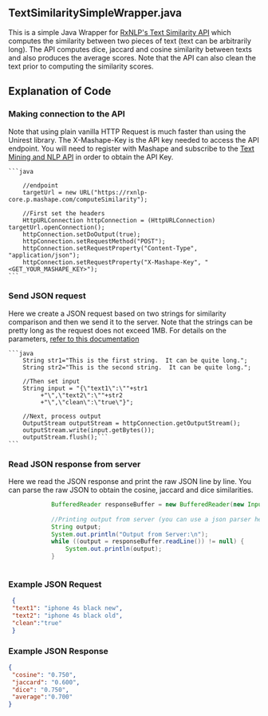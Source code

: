 
## TextSimilaritySimpleWrapper.java

This is a simple Java Wrapper for [RxNLP's Text Similarity API](http://www.rxnlp.com/api-reference/text-similarity-api-reference/) which computes the similarity between two pieces of text (text can be arbitrarily long). The API computes dice, jaccard and cosine similarity between texts and also produces the average scores. Note that the API can also clean the text prior to computing the similarity scores.



## Explanation of Code


### Making connection to the API

Note that using plain vanilla HTTP Request is much faster than using the Unirest library. The X-Mashape-Key is the API key needed to access the API endpoint. You will need to register with Mashape and subscribe to the [Text Mining and NLP API](https://market.mashape.com/rxnlp/text-mining-and-nlp) in order to obtain the API Key.

	```java

		//endpoint
		targetUrl = new URL("https://rxnlp-core.p.mashape.com/computeSimilarity");
	
		//First set the headers
		HttpURLConnection httpConnection = (HttpURLConnection) targetUrl.openConnection();
		httpConnection.setDoOutput(true);
		httpConnection.setRequestMethod("POST");
		httpConnection.setRequestProperty("Content-Type", "application/json");	
		httpConnection.setRequestProperty("X-Mashape-Key", "<GET_YOUR_MASHAPE_KEY>");
	```


### Send JSON request

Here we create a  JSON request based on two strings for similarity comparison and then we send it to the server. Note that the strings can be pretty long as the request does not exceed 1MB. For details on the parameters, [refer to this documentation](http://www.rxnlp.com/api-reference/text-similarity-api-reference/#request)

	```java
		String str1="This is the first string.  It can be quite long.";
		String str2="This is the second string.  It can be quite long.";
		
		//Then set input
		String input = "{\"text1\":\""+str1
			 +"\",\"text2\":\""+str2
			 +"\",\"clean\":\"true\"}"; 

		//Next, process output
		OutputStream outputStream = httpConnection.getOutputStream();
		outputStream.write(input.getBytes());
		outputStream.flush();```
	```



### Read JSON response from server

Here we read the JSON response and print the raw JSON line by line. You can parse the raw JSON to obtain the cosine, jaccard and dice similarities.

```java
			BufferedReader responseBuffer = new BufferedReader(new InputStreamReader((httpConnection.getInputStream())));
			
			//Printing output from server (you can use a json parser here instead)
			String output;
			System.out.println("Output from Server:\n");
			while ((output = responseBuffer.readLine()) != null) {
				System.out.println(output);
			}
			
```			


### Example JSON Request

```json
 {
 "text1": "iphone 4s black new", 
 "text2": "iphone 4s black old",
 "clean":"true"
 }
``` 


### Example JSON Response
```json
{
 "cosine": "0.750",
 "jaccard": "0.600",
 "dice": "0.750",
 "average":"0.700"
}
```
